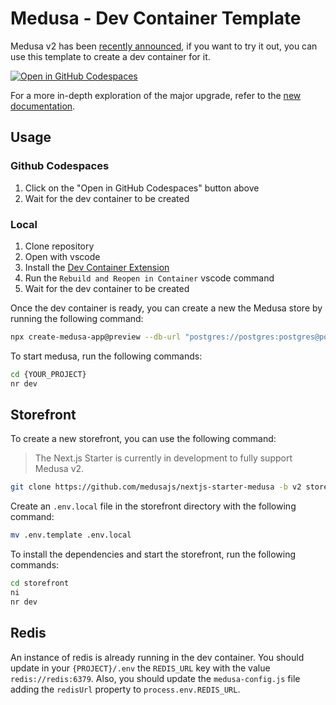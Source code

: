 # Medusa - Dev Container Template

Medusa v2 has been [recently announced](https://github.com/medusajs/medusa/releases/tag/v2.0-preview), if you want to try it out, you can use this template to create a dev container for it.

[![Open in GitHub Codespaces](https://github.com/codespaces/badge.svg)](https://github.com/codespaces/new?hide_repo_select=true&ref=main&repo=824511781)

For a more in-depth exploration of the major upgrade, refer to the [new documentation](https://docs.medusajs.com/v2).

## Usage

### Github Codespaces

1. Click on the "Open in GitHub Codespaces" button above
2. Wait for the dev container to be created

### Local

1. Clone repository
2. Open with vscode
3. Install the [Dev Container Extension](https://marketplace.visualstudio.com/items?itemName=ms-vscode-remote.remote-containers)
4. Run the `Rebuild and Reopen in Container` vscode command
5. Wait for the dev container to be created

Once the dev container is ready, you can create a new the Medusa store by running the following command:

```bash
npx create-medusa-app@preview --db-url "postgres://postgres:postgres@postgres:5432/postgres"
```

To start medusa, run the following commands:

```bash
cd {YOUR_PROJECT}
nr dev
```

## Storefront

To create a new storefront, you can use the following command:

> The Next.js Starter is currently in development to fully support Medusa v2.

```bash
git clone https://github.com/medusajs/nextjs-starter-medusa -b v2 storefront
```

Create an `.env.local` file in the storefront directory with the following command:

```bash
mv .env.template .env.local
```

To install the dependencies and start the storefront, run the following commands:

```bash
cd storefront
ni
nr dev
```

## Redis

An instance of redis is already running in the dev container.
You should update in your `{PROJECT}/.env` the `REDIS_URL` key with the value `redis://redis:6379`.
Also, you should update the `medusa-config.js` file adding the `redisUrl` property to `process.env.REDIS_URL`.
